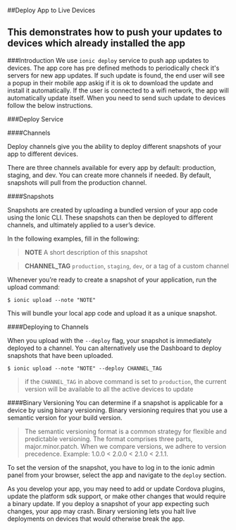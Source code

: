 ##Deploy App to Live Devices

This demonstrates how to push your updates to devices which already installed the app
----

###Introduction
We use `ionic deploy` service to push app updates to devices. The app core has pre defined methods to periodically check it's servers for new app updates. If such update is found, the end user will see a popup in their mobile app askig if it is ok to download the update and install it automatically. If the user is connected to a wifi network, the app will automatically update itself. When you need to send such update to devices follow the below instructions.

###Deploy Service

####Channels

Deploy channels give you the ability to deploy different snapshots of your app to different devices.

There are three channels available for every app by default: production, staging, and dev. You can create more channels if needed. By default, snapshots will pull from the production channel.

 
####Snapshots

Snapshots are created by uploading a bundled version of your app code using the Ionic CLI. These snapshots can then be deployed to different channels, and ultimately applied to a user’s device.

In the following examples, fill in the following:

> **NOTE**	A short description of this snapshot

> **CHANNEL_TAG**	`production`, `staging`, `dev`, or a tag of a custom channel


Whenever you’re ready to create a snapshot of your application, run the upload command:

```
$ ionic upload --note "NOTE"
```

This will bundle your local app code and upload it as a unique snapshot.

 
####Deploying to Channels

When you upload with the `--deploy` flag, your snapshot is immediately deployed to a channel. You can alternatively use the Dashboard to deploy snapshots that have been uploaded.

```
$ ionic upload --note "NOTE" --deploy CHANNEL_TAG
```

> if the `CHANNEL_TAG` in above command is set to `production`, the current version will be available to all the active devices to update

####Binary Versioning
You can determine if a snapshot is applicable for a device by using binary versioning. Binary versioning requires that you use a semantic version for your build version.

> The semantic versioning format is a common strategy for flexible and predictable versioning. The format comprises three parts, major.minor.patch. When we compare versions, we adhere to version precedence. Example: 1.0.0 < 2.0.0 < 2.1.0 < 2.1.1.

To set the version of the snapshot, you have to log in to the ionic admin panel from your browser, select the app and navigate to the `deploy` section.

As you develop your app, you may need to add or update Cordova plugins, update the platform sdk support, or make other changes that would require a binary update. If you deploy a snapshot of your app expecting such changes, your app may crash. Binary versioning lets you halt live deployments on devices that would otherwise break the app.

